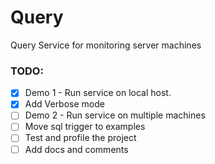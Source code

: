 # Query
Query Service for monitoring server machines

### TODO:

- [x] Demo 1 - Run service on local host.
- [x] Add Verbose mode
- [ ] Demo 2 - Run service on multiple machines
- [ ] Move sql trigger to examples
- [ ] Test and profile the project
- [ ] Add docs and comments 
